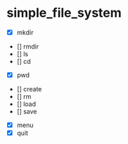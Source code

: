 # simple_file_system

- [x] mkdir
- [] rmdir
- [] ls
- [] cd
- [x] pwd
- [] create
- [] rm
- [] load
- [] save
- [x] menu
- [x] quit
